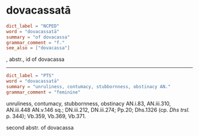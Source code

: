 # dovacassatā

``` toml
dict_label = "NCPED"
word = "dovacassatā"
summary = "of dovacassa"
grammar_comment = "f."
see_also = ["dovacassa"]
```

, abstr., id of dovacassa

--------------------

``` toml
dict_label = "PTS"
word = "dovacassatā"
summary = "unruliness, contumacy, stubbornness, obstinacy AN."
grammar_comment = "feminine"
```

unruliness, contumacy, stubbornness, obstinacy AN.i.83, AN.iii.310, AN.iii.448 AN.v.146 sq.; DN.iii.212, DN.iii.274; Pp.20; Dhs.1326 (cp. *Dhs trsl.* p. 344); Vb.359, Vb.369, Vb.371.

second abstr. of dovacassa

